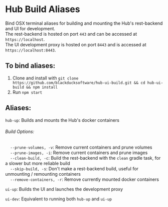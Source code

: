 # Hub Build Aliases
Bind OSX terminal aliases for building and mounting the Hub's rest-backend and UI for development. 
<br> The rest-backend is hosted on port `443` and can be accessed at `https://localhost`. 
<br> The UI development proxy is hosted on port `8443` and is accessed at `https://localhost:8443`.

## To bind aliases:
1. Clone and install with `git clone https://github.com/blackducksoftware/hub-ui-build.git && cd hub-ui-build && npm install`
2. Run `npm start`

## Aliases:
`hub-up`: Builds and mounts the Hub's docker containers
###### Build Options:
  &nbsp;&nbsp;&nbsp;&nbsp;```--prune-volumes, -v```: Remove current containers and prune volumes
<br>&nbsp;&nbsp;&nbsp;&nbsp;```--prune-images, -i```: Remove current containers and prune images
<br>&nbsp;&nbsp;&nbsp;&nbsp;```--clean-build, -c```: Build the rest-backend with the `clean` gradle task, for a slower but more reliable build
<br>&nbsp;&nbsp;&nbsp;&nbsp;```--skip-build, -s```: Don't make a rest-backend build, useful for unmounting / remounting containers
<br>&nbsp;&nbsp;&nbsp;&nbsp;```--remove-containers, -r```: Remove currently mounted docker containers

`ui-up`: Builds the UI and launches the development proxy

`ui-dev`: Equivalent to running both `hub-up` and `ui-up`
